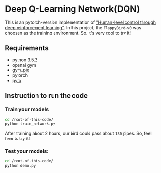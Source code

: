 # Deep Q-Learning Network(DQN)
This is an pytorch-version implementation of ["Human-level control through deep reinforcement learning"](https://storage.googleapis.com/deepmind-media/dqn/DQNNaturePaper.pdf). In this project, the `FlappyBird-v0` was choosen as the training environment. So, it's very cool to try it!

## Requirements

- python 3.5.2
- openai gym
- [gym_ple](https://github.com/lusob/gym-ple)
- pytorch
- [pyro](http://pyro.ai/)

## Instruction to run the code
### Train your models
```bash
cd /root-of-this-code/
python train_network.py

```
After training about 2 hours, our bird could pass about `130` pipes. So, feel free to try it!

### Test your models:
```bash
cd /root-of-this-code/
python demo.py

```

